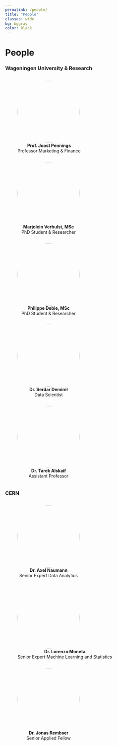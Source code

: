```yaml
---
permalink: /people/
title: "People"
classes: wide
bg: bggray
color: black
---
```


# People

<style>
figure{
    display: inline-block;
}
</style>

### Wageningen University & Research

<figure class="collaborator">
  <img src="https://www.vcard.wur.nl/WebServices/GetMedia.ashx?id=4610" height="auto" width="200" style="border-radius:50%">
  <figcaption align = "center"><span style="font-weight: bold">Prof. Joost Pennings</span><br>Professor Marketing & Finance</figcaption>
</figure>

<figure class="collaborator">
  <img src="https://www.vcard.wur.nl/WebServices/GetMedia.ashx?id=89041" height="auto" width="200" style="border-radius:50%">
  <figcaption align = "center"><span style="font-weight: bold">Marjolein Verhulst, MSc</span><br>PhD Student & Researcher</figcaption>
</figure>

<figure class="collaborator">
  <img src="https://www.vcard.wur.nl/WebServices/GetMedia.ashx?id=97866" height="auto" width="200" style="border-radius:50%">
  <figcaption align = "center"><span style="font-weight: bold">Philippe Debie, MSc</span><br>PhD Student & Researcher</figcaption>
</figure>

<figure class="collaborator">
  <img src="https://www.vcard.wur.nl/WebServices/GetMedia.ashx?id=98594" height="auto" width="200" style="border-radius:50%">
  <figcaption align = "center"><span style="font-weight: bold">Dr. Serdar Demirel</span><br>Data Scientist</figcaption>
</figure>

<figure class="collaborator">
  <img src="https://www.vcard.wur.nl/WebServices/GetMedia.ashx?id=94446" height="auto" width="200" style="border-radius:50%">
  <figcaption align = "center"><span style="font-weight: bold">Dr. Tarek Alskaif</span><br>Assistant Professor</figcaption>
</figure>


### CERN

<figure class="collaborator">
  <img src="https://root.cern/assets/images/AN.jpg" height="auto" width="200" style="border-radius:50%">
  <figcaption align = "center"><span style="font-weight: bold">Dr. Axel Naumann</span><br>Senior Expert Data Analytics</figcaption>
</figure>

<figure class="collaborator">
  <img src="https://root.cern/assets/images/LM.jpg" height="auto" width="200" style="border-radius:50%">
  <figcaption align = "center"><span style="font-weight: bold">Dr. Lorenzo Moneta</span><br>Senior Expert Machine Learning and Statistics</figcaption>
</figure>

<figure class="collaborator">
  <img src="https://root.cern/assets/images/JonasRembser.png" height="auto" width="200" style="border-radius:50%">
  <figcaption align = "center"><span style="font-weight: bold">Dr. Jonas Rembser</span><br>Senior Applied Fellow</figcaption>
</figure>

